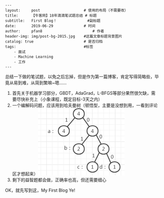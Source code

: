 ```
---
layout:     post   				    # 使用的布局（不需要改）
title:      【牛客网】18年滴滴笔试题总结	# 标题 
subtitle:   First Blog！				 #副标题
date:       2019-06-29 				# 时间
author:     pfan8 						# 作者
header-img: img/post-bg-2015.jpg 	#这篇文章标题背景图片
catalog: true 						# 是否归档
tags:								#标签
    - 面试
    - Machine Learning
    - 工作
---
```

总结一下做的笔试题，以免之后忘掉，但是作为第一篇博客，肯定写得简略些，毕竟从易到难，从简到繁嘛~嗯……

1. 首先关于机器学习部分，GBDT，AdaGrad，L-BFGS等部分果然很欠缺，需要尽快补充上（小象课程，既定目标-3天之内）
2. 一个编解码问题，应该用到哈夫曼树（顿悟型，主要是没想到用，一看到评论区才想起来）![](..\img\hafman.png)
3. 剩下的益智题都会做，正确率也高，但还需要细心

OK，就先写到这，My First Blog Ye!